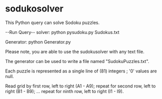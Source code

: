 # sodukosolver

This Python query can solve Sodoku puzzles. 

--Run Query--
solver:
python pysudoku.py Sudokus.txt

Generator:
python Generator.py

Please note, you are able to use the sudokusolver with any text file.

The generator can be used to write a file named "SudokuPuzzles.txt".

Each puzzle is represented as a single line of (81) integers \; '0' values are null.

Read grid by first row, left to right (A1 - A9); repeat for second row, left to right (B1 - B9); ... repeat for ninth row, left to right (I1 - I9).
